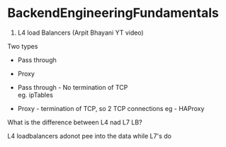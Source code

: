 # BackendEngineeringFundamentals

1) L4 load Balancers (Arpit Bhayani YT video)

 Two types
- Pass through
- Proxy


- Pass through - No termination of TCP  
        eg. ipTables

- Proxy - termination of TCP, so 2  TCP connections
       eg - HAProxy

What is the difference between L4 nad L7 LB?

L4 loadbalancers adonot pee into the data while L7's do

